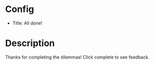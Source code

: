# Config
 - Title: All done!
 

# Description
Thanks for completing the dilemmas! Click complete to see feedback.
